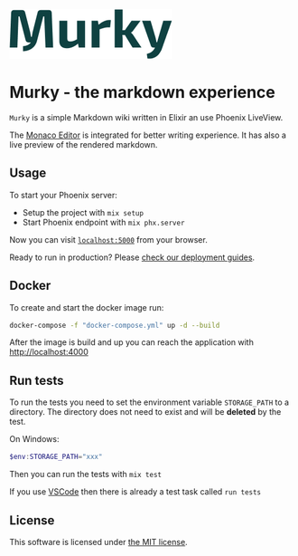 ![murky](https://github.com/lulabad/murky/blob/master/assets/static/images/murky.png)

# Murky - the markdown experience

`Murky` is a simple Markdown wiki written in Elixir an use Phoenix LiveView.

The [Monaco Editor](https://microsoft.github.io/monaco-editor/) is integrated for better writing experience. It has also a live preview of the rendered markdown.

## Usage

To start your Phoenix server:

-   Setup the project with `mix setup`
-   Start Phoenix endpoint with `mix phx.server`

Now you can visit [`localhost:5000`](http://localhost:5000) from your browser.

Ready to run in production? Please [check our deployment guides](https://hexdocs.pm/phoenix/deployment.html).

## Docker

To create and start the docker image run:

```sh
docker-compose -f "docker-compose.yml" up -d --build
```

After the image is build and up you can reach the application with [http://localhost:4000](http://localhost:4000)

## Run tests

To run the tests you need to set the environment variable `STORAGE_PATH` to a directory. The directory does not need to exist and will be **deleted** by the test.

On Windows:

```powershell
$env:STORAGE_PATH="xxx"
```

Then you can run the tests with `mix test`

If you use [VSCode](https://code.visualstudio.com/) then there is already a test task called `run tests`

## License

This software is licensed under [the MIT license](LICENSE).
